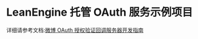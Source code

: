 # LeanEngine 托管 OAuth 服务示例项目

详细请参考文档:[微博 OAuth 授权验证回调服务器开发指南](https://leancloud.cn/docs/webhosting_oauth.html)
